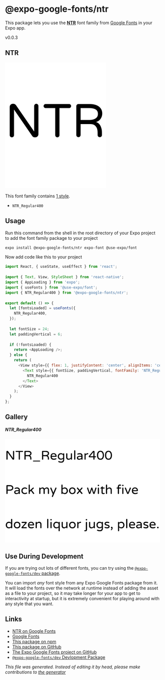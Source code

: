 # @expo-google-fonts/ntr

This package lets you use the [**NTR**](https://fonts.google.com/specimen/NTR) font family from [Google Fonts](https://fonts.google.com/) in your Expo app.

v0.0.3

## NTR

![NTR](./font-family.png)

This font family contains [1 style](#gallery).

- `NTR_Regular400`

## Usage

Run this command from the shell in the root directory of your Expo project to add the font family package to your project
```sh
expo install @expo-google-fonts/ntr expo-font @use-expo/font
```

Now add code like this to your project
```js
import React, { useState, useEffect } from 'react';

import { Text, View, StyleSheet } from 'react-native';
import { AppLoading } from 'expo';
import { useFonts } from '@use-expo/font';
import { NTR_Regular400 } from '@expo-google-fonts/ntr';

export default () => {
  let [fontsLoaded] = useFonts({
    NTR_Regular400,
  });

  let fontSize = 24;
  let paddingVertical = 6;

  if (!fontsLoaded) {
    return <AppLoading />;
  } else {
    return (
      <View style={{ flex: 1, justifyContent: 'center', alignItems: 'center' }}>
        <Text style={{ fontSize, paddingVertical, fontFamily: 'NTR_Regular400' }}>
          NTR_Regular400
        </Text>
      </View>
    );
  }
};

```

## Gallery

##### NTR_Regular400
![NTR_Regular400](./a81d9625c6e1cc5d20f097e68c4604194966a833b0bacfa533a882ad3fe92592.ttf.png)


## Use During Development

If you are trying out lots of different fonts, you can try using the [`@expo-google-fonts/dev` package](https://github.com/expo/google-fonts/tree/master/font-packages/dev#readme).

You can import *any* font style from any Expo Google Fonts package from it. It will load the fonts
over the network at runtime instead of adding the asset as a file to your project, so it may take longer
for your app to get to interactivity at startup, but it is extremely convenient
for playing around with any style that you want.

## Links

- [NTR on Google Fonts](https://fonts.google.com/specimen/NTR)
- [Google Fonts](https://fonts.google.com/)
- [This package on npm](https://www.npmjs.com/package/@expo-google-fonts/ntr)
- [This package on GitHub](https://github.com/expo/google-fonts/tree/master/font-packages/ntr)
- [The Expo Google Fonts project on GitHub](https://github.com/expo/google-fonts)
- [`@expo-google-fonts/dev` Devlopment Package](https://github.com/expo/google-fonts/tree/master/font-packages/dev)


*This file was generated. Instead of editing it by head, please make contributions to [the generator](https://github.com/expo/google-fonts/tree/master/packages/generator)*
